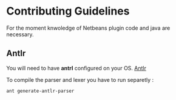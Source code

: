 # Contributing Guidelines

For the moment knwoledge of Netbeans plugin code and java are necessary.

## Antlr

You will need to have **antrl** configured on your OS. [Antlr](https://www.antlr.org/)

To compile the parser and lexer you have to run separetly :

```bash
ant generate-antlr-parser
```
